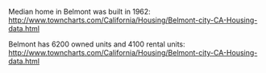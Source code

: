 Median home in Belmont was built in 1962: http://www.towncharts.com/California/Housing/Belmont-city-CA-Housing-data.html

Belmont has 6200 owned units and 4100 rental units: http://www.towncharts.com/California/Housing/Belmont-city-CA-Housing-data.html
